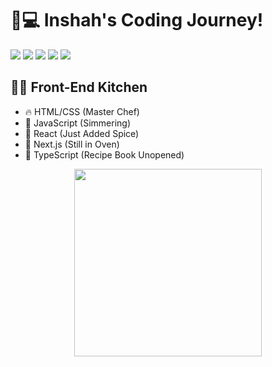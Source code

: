 # 👩💻 Inshah's Coding Journey!

<img src="https://img.shields.io/badge/HTML-E34F26?style=for-the-badge&logo=html5&logoColor=white">
<img src="https://img.shields.io/badge/CSS-1572B6?style=for-the-badge&logo=css3&logoColor=white">
<img src="https://img.shields.io/badge/JavaScript-F7DF1E?style=for-the-badge&logo=javascript&logoColor=black">
<img src="https://img.shields.io/badge/Tailwind_CSS-38B2AC?style=for-the-badge&logo=tailwind-css&logoColor=white">
<img src = "https://img.shields.io/badge/Bootstrap-563D7C?style=for-the-badge&logo=bootstrap&logoColor=white">

## 👨‍🍳 Front-End Kitchen

- 🔥 HTML/CSS (Master Chef) 
- 🥘 JavaScript (Simmering)
- 🧂 React (Just Added Spice)
- 🍳 Next.js (Still in Oven)
- 🎂 TypeScript (Recipe Book Unopened)




<p align="center">
  <img src="https://media.giphy.com/media/L1R1tvI9svkIWwpVYr/giphy.gif" width="300">
</p>

